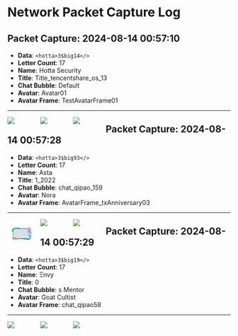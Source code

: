 # Network Packet Capture Log

## Packet Capture: 2024-08-14 00:57:10

- **Data**: `<hotta>3$big14</>`
- **Letter Count**: 17
- **Name**: Hotta Security
- **Title**: Title_tencentshare_os_13
- **Chat Bubble**: Default
- **Avatar**: Avatar01
- **Avatar Frame**: TestAvatarFrame01
---
<img align='left' width='64px' src='https://github.com/JMJAJ/TOFTools/blob/icons/qipao/icon_ult.png' style='padding-right:10px;' />
<img align='left' width='64px' src='https://github.com/JMJAJ/TOFTools/blob/icons/Avatar/Avatar01.png' style='padding-right:10px;' />
<img align='left' width='64px' src='https://github.com/JMJAJ/TOFTools/blob/icons/AvatarFrame/TestAvatarFrame01.png' style='padding-right:10px;' />



## Packet Capture: 2024-08-14 00:57:28

- **Data**: `<hotta>3$big93</>`
- **Letter Count**: 17
- **Name**:  Asta 
- **Title**: 1_2022
- **Chat Bubble**: chat_qipao_159
- **Avatar**: Nora
- **Avatar Frame**: AvatarFrame_txAnniversary03
---
<img align='left' width='64px' src='https://github.com/JMJAJ/TOFTools/blob/icons/qipao/icon_qipao_159.png' style='padding-right:10px;' />
<img align='left' width='64px' src='https://github.com/JMJAJ/TOFTools/blob/icons/Avatar/Nora.png' style='padding-right:10px;' />
<img align='left' width='64px' src='https://github.com/JMJAJ/TOFTools/blob/icons/AvatarFrame/AvatarFrame_txAnniversary03.png' style='padding-right:10px;' />



## Packet Capture: 2024-08-14 00:57:29

- **Data**: `<hotta>3$big19</>`
- **Letter Count**: 17
- **Name**: Ξnvy
- **Title**: 0
- **Chat Bubble**: s Mentor
- **Avatar**: Goat Cultist
- **Avatar Frame**: chat_qipao58
---
<img align='left' width='64px' src='https://github.com/JMJAJ/TOFTools/blob/icons/qipao/icon_ntor.png' style='padding-right:10px;' />
<img align='left' width='64px' src='https://github.com/JMJAJ/TOFTools/blob/icons/Avatar/Goat Cultist.png' style='padding-right:10px;' />
<img align='left' width='64px' src='https://github.com/JMJAJ/TOFTools/blob/icons/AvatarFrame/chat_qipao58.png' style='padding-right:10px;' />
